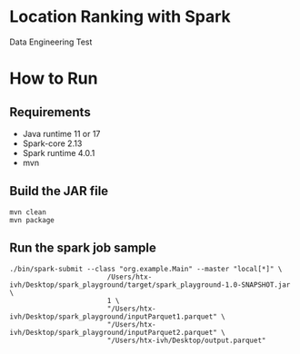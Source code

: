 # Location Ranking with Spark
Data Engineering Test

# How to Run
## Requirements
- Java runtime 11 or 17
- Spark-core 2.13
- Spark runtime 4.0.1
- mvn

## Build the JAR file
```
mvn clean
mvn package
```

## Run the spark job sample
```
./bin/spark-submit --class "org.example.Main" --master "local[*]" \
						/Users/htx-ivh/Desktop/spark_playground/target/spark_playground-1.0-SNAPSHOT.jar \
						1 \
						"/Users/htx-ivh/Desktop/spark_playground/inputParquet1.parquet" \ 
						"/Users/htx-ivh/Desktop/spark_playground/inputParquet2.parquet" \ 
						"/Users/htx-ivh/Desktop/output.parquet"
```
